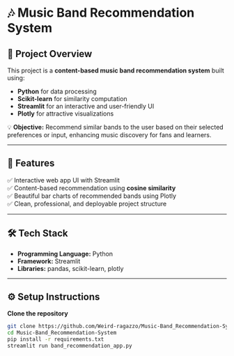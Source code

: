 # 🎶 Music Band Recommendation System

## 📌 **Project Overview**

This project is a **content-based music band recommendation system** built using:

- **Python** for data processing
- **Scikit-learn** for similarity computation
- **Streamlit** for an interactive and user-friendly UI
- **Plotly** for attractive visualizations

💡 **Objective:** Recommend similar bands to the user based on their selected preferences or input, enhancing music discovery for fans and learners.

---

## 🚀 **Features**

✅ Interactive web app UI with Streamlit  
✅ Content-based recommendation using **cosine similarity**  
✅ Beautiful bar charts of recommended bands using Plotly  
✅ Clean, professional, and deployable project structure

---

## 🛠️ **Tech Stack**

- **Programming Language:** Python
- **Framework:** Streamlit
- **Libraries:** pandas, scikit-learn, plotly

---

## ⚙️ **Setup Instructions**

 **Clone the repository**

```bash
git clone https://github.com/Weird-ragazzo/Music-Band_Recommendation-System.git
cd Music-Band_Recommendation-System
pip install -r requirements.txt
streamlit run band_recommendation_app.py
```




